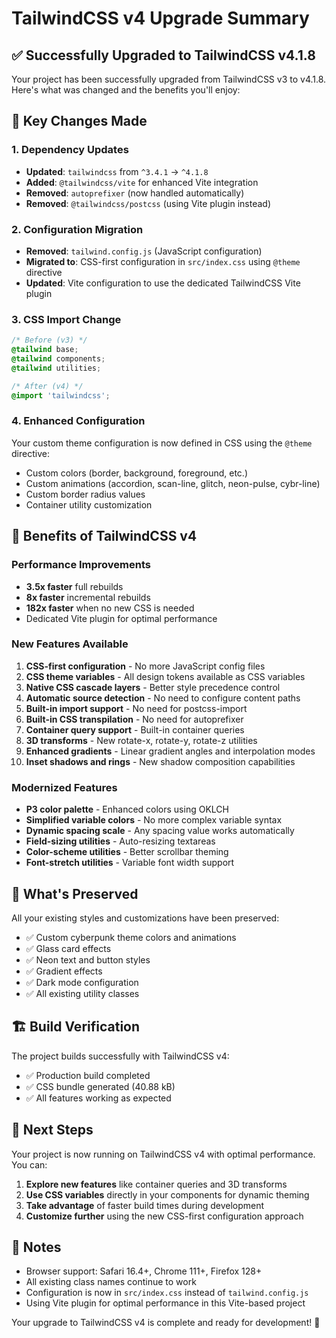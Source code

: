 # TailwindCSS v4 Upgrade Summary

## ✅ Successfully Upgraded to TailwindCSS v4.1.8

Your project has been successfully upgraded from TailwindCSS v3 to v4.1.8. Here's what was changed and the benefits you'll enjoy:

## 🚀 Key Changes Made

### 1. **Dependency Updates**
- **Updated**: `tailwindcss` from `^3.4.1` → `^4.1.8`
- **Added**: `@tailwindcss/vite` for enhanced Vite integration
- **Removed**: `autoprefixer` (now handled automatically)
- **Removed**: `@tailwindcss/postcss` (using Vite plugin instead)

### 2. **Configuration Migration**
- **Removed**: `tailwind.config.js` (JavaScript configuration)
- **Migrated to**: CSS-first configuration in `src/index.css` using `@theme` directive
- **Updated**: Vite configuration to use the dedicated TailwindCSS Vite plugin

### 3. **CSS Import Change**
```css
/* Before (v3) */
@tailwind base;
@tailwind components;
@tailwind utilities;

/* After (v4) */
@import 'tailwindcss';
```

### 4. **Enhanced Configuration**
Your custom theme configuration is now defined in CSS using the `@theme` directive:
- Custom colors (border, background, foreground, etc.)
- Custom animations (accordion, scan-line, glitch, neon-pulse, cybr-line)
- Custom border radius values
- Container utility customization

## 🎉 Benefits of TailwindCSS v4

### **Performance Improvements**
- **3.5x faster** full rebuilds
- **8x faster** incremental rebuilds
- **182x faster** when no new CSS is needed
- Dedicated Vite plugin for optimal performance

### **New Features Available**
1. **CSS-first configuration** - No more JavaScript config files
2. **CSS theme variables** - All design tokens available as CSS variables
3. **Native CSS cascade layers** - Better style precedence control
4. **Automatic source detection** - No need to configure content paths
5. **Built-in import support** - No need for postcss-import
6. **Built-in CSS transpilation** - No need for autoprefixer
7. **Container query support** - Built-in container queries
8. **3D transforms** - New rotate-x, rotate-y, rotate-z utilities
9. **Enhanced gradients** - Linear gradient angles and interpolation modes
10. **Inset shadows and rings** - New shadow composition capabilities

### **Modernized Features**
- **P3 color palette** - Enhanced colors using OKLCH
- **Simplified variable colors** - No more complex variable syntax
- **Dynamic spacing scale** - Any spacing value works automatically
- **Field-sizing utilities** - Auto-resizing textareas
- **Color-scheme utilities** - Better scrollbar theming
- **Font-stretch utilities** - Variable font width support

## 🔧 What's Preserved

All your existing styles and customizations have been preserved:
- ✅ Custom cyberpunk theme colors and animations
- ✅ Glass card effects
- ✅ Neon text and button styles
- ✅ Gradient effects
- ✅ Dark mode configuration
- ✅ All existing utility classes

## 🏗️ Build Verification

The project builds successfully with TailwindCSS v4:
- ✅ Production build completed
- ✅ CSS bundle generated (40.88 kB)
- ✅ All features working as expected

## 🎯 Next Steps

Your project is now running on TailwindCSS v4 with optimal performance. You can:

1. **Explore new features** like container queries and 3D transforms
2. **Use CSS variables** directly in your components for dynamic theming
3. **Take advantage** of faster build times during development
4. **Customize further** using the new CSS-first configuration approach

## 📝 Notes

- Browser support: Safari 16.4+, Chrome 111+, Firefox 128+
- All existing class names continue to work
- Configuration is now in `src/index.css` instead of `tailwind.config.js`
- Using Vite plugin for optimal performance in this Vite-based project

Your upgrade to TailwindCSS v4 is complete and ready for development! 🎉